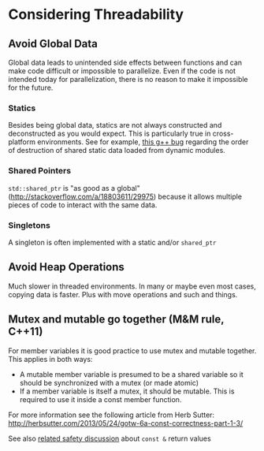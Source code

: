 # Considering Threadability

## Avoid Global Data

Global data leads to unintended side effects between functions and can make code difficult or impossible to parallelize. Even if the code is not intended today for parallelization, there is no reason to make it impossible for the future.

### Statics

Besides being global data, statics are not always constructed and deconstructed as you would expect. This is particularly true in cross-platform environments. See for example, [this g++ bug](https://gcc.gnu.org/bugzilla/show_bug.cgi?id=66830) regarding the order of destruction of shared static data loaded from dynamic modules.

### Shared Pointers

`std::shared_ptr` is "as good as a global" (http://stackoverflow.com/a/18803611/29975) because it allows multiple pieces of code to interact with the same data.

### Singletons

A singleton is often implemented with a static and/or `shared_ptr`

## Avoid Heap Operations

Much slower in threaded environments. In many or maybe even most cases, copying data is faster. Plus with move operations and such and things.

## Mutex and mutable go together (M&M rule, C++11)
For member variables it is good practice to use mutex and mutable together. This applies in both ways:
* A mutable member variable is presumed to be a shared variable so it should be synchronized with a mutex (or made atomic)
* If a member variable is itself a mutex, it should be mutable. This is required to use it inside a const member function.

For more information see the following article from Herb Sutter: http://herbsutter.com/2013/05/24/gotw-6a-const-correctness-part-1-3/

See also [related safety discussion](04-Considering_Safety.md#consider-return-by-value-for-mutable-data-const--for-immutable) about `const &` return values
